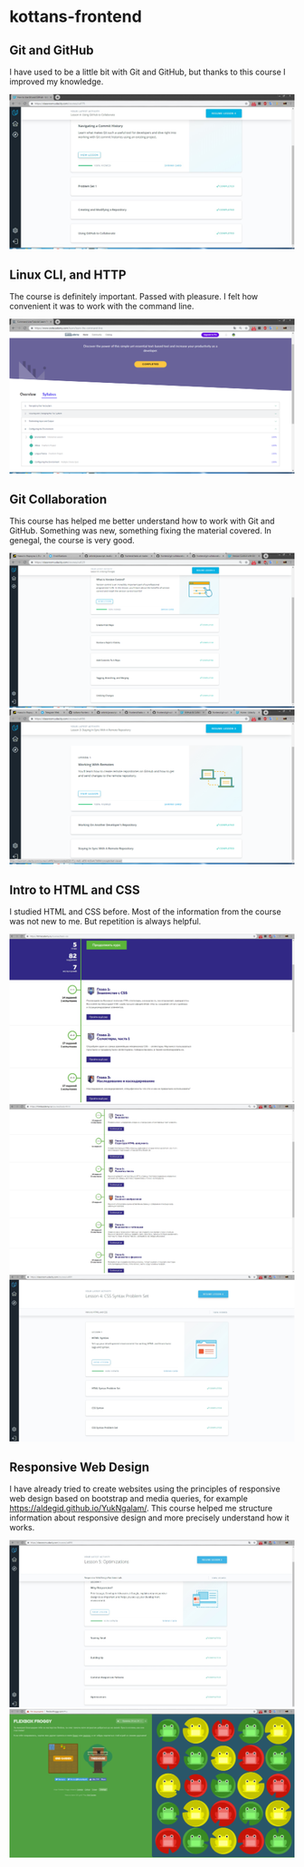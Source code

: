 # kottans-frontend

## Git and GitHub
I have used to be a little bit with Git and GitHub, but thanks to this course I improved my knowledge.


![Git and GitHub](https://github.com/Aldegid/kottans-frontend/blob/master/task_git_intro/taks-git-intro.jpg)


## Linux CLI, and HTTP
The course is definitely important. Passed with pleasure. I felt how convenient it was to work with the command line.


![Linux CLI, and HTTP](https://github.com/Aldegid/kottans-frontend/blob/master/task_linux_cli/task_linux_cli.png)

## Git Collaboration
This course has helped me better understand how to work with Git and GitHub. Something was new, something fixing the material covered. In genegal, the course is very good.


![Git Collaboration](https://github.com/Aldegid/kottans-frontend/blob/master/task_git_collaboration/task_git_collaboration.png)
![Git Collaboration](https://github.com/Aldegid/kottans-frontend/blob/master/task_git_collaboration/task_git_collaboration_2.png)


## Intro to HTML and CSS
I studied HTML and CSS before. Most of the information from the course was not new to me. But repetition is always helpful.

![Intro to HTML and CSS](https://github.com/Aldegid/kottans-frontend/blob/master/task_html_css_intro/htmlacademy_css.jpg)
![Intro to HTML and CSS](https://github.com/Aldegid/kottans-frontend/blob/master/task_html_css_intro/htmlacademy_html.jpg)
![Intro to HTML and CSS](https://github.com/Aldegid/kottans-frontend/blob/master/task_html_css_intro/intro_html_css_udacity.jpg)


## Responsive Web Design
I have already tried to create websites using the principles of responsive web design based on bootstrap and media queries, for example https://aldegid.github.io/YukNgalam/. This course helped me structure information about responsive design and more precisely understand how it works.


![Responsive Web Design](https://github.com/Aldegid/kottans-frontend/blob/master/task_responsive_web_design/responsive_udacity.jpg)
![Responsive Web Design](https://github.com/Aldegid/kottans-frontend/blob/master/task_responsive_web_design/flexbox_froggy.jpg)